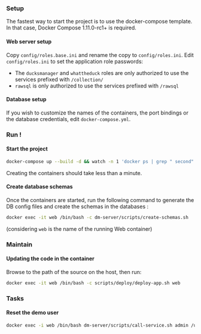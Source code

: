 ### Setup

The fastest way to start the project is to use the docker-compose template. In that case, Docker Compose 1.11.0-rc1+ is required.

#### Web server setup

Copy `config/roles.base.ini` and rename the copy to `config/roles.ini`. Edit `config/roles.ini` to set the application role passwords:
* The `ducksmanager` and `whattheduck` roles are only authorized to use the services prefixed with `/collection/`
* `rawsql` is only authorized to use the services prefixed with `/rawsql`

#### Database setup

If you wish to customize the names of the containers, the port bindings or the database credentials, edit `docker-compose.yml`. 

### Run !

#### Start the project

```bash
docker-compose up --build -d && watch -n 1 'docker ps | grep " second"'
```

Creating the containers should take less than a minute. 

#### Create database schemas

Once the containers are started, run the following command to generate the DB config files and create the schemas in the databases :
```bash
docker exec -it web /bin/bash -c dm-server/scripts/create-schemas.sh
```
(considering `web` is the name of the running Web container)


### Maintain

#### Updating the code in the container

Browse to the path of the source on the host, then run: 
```bash
docker exec -it web /bin/bash -c scripts/deploy/deploy-app.sh web
```


### Tasks

#### Reset the demo user

```bash
docker exec -i web /bin/bash dm-server/scripts/call-service.sh admin /user/resetDemo
```